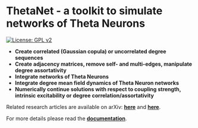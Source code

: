 # ThetaNet - a toolkit to simulate networks of Theta Neurons
[![License: GPL v2](https://img.shields.io/badge/License-GPLv2-blue.svg)](https://www.gnu.org/licenses/gpl-2.0.html)
* __Create correlated (Gaussian copula) or uncorrelated degree sequences__
* __Create adjacency matrices, remove self- and multi-edges, manipulate degree assortativity__
* __Integrate networks of Theta Neurons__
* __Integrate degree mean field dynamics of Theta Neuron networks__
* __Numerically continue solutions with respect to coupling strength, intrinsic excitability or degree correlation/assortativity__


 Related research articles are available on arXiv: [__here__](https://arxiv.org/abs/2004.00240) and [__here__](https://arxiv.org/abs/2004.00206).


For more details please read the [__documentation__](https://github.com/cblasche/ThetaNet/blob/master/doc/doc_ThetaNet.pdf).
